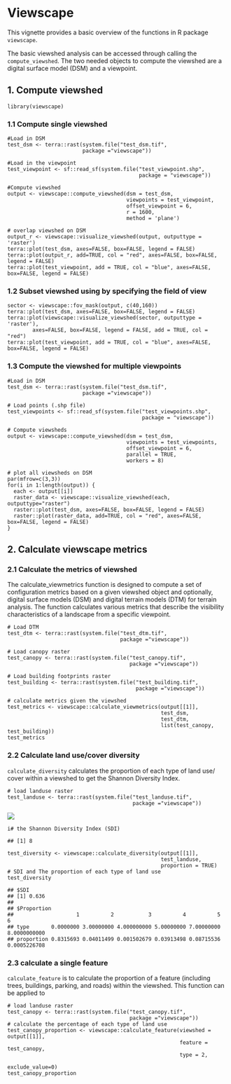 # Viewscape

This vignette provides a basic overview of the functions in R package
`viewscape`.

The basic viewshed analysis can be accessed through calling the
`compute_viewshed`. The two needed objects to compute the viewshed are a
digital surface model (DSM) and a viewpoint.

## 1. Compute viewshed

    library(viewscape)

### 1.1 Compute single viewshed

    #Load in DSM
    test_dsm <- terra::rast(system.file("test_dsm.tif", 
                            package ="viewscape"))

    #Load in the viewpoint
    test_viewpoint <- sf::read_sf(system.file("test_viewpoint.shp", 
                                              package = "viewscape"))

    #Compute viewshed
    output <- viewscape::compute_viewshed(dsm = test_dsm, 
                                          viewpoints = test_viewpoint, 
                                          offset_viewpoint = 6, 
                                          r = 1600,
                                          method = 'plane')

    # overlap viewshed on DSM
    output_r <- viewscape::visualize_viewshed(output, outputtype = 'raster')
    terra::plot(test_dsm, axes=FALSE, box=FALSE, legend = FALSE)
    terra::plot(output_r, add=TRUE, col = "red", axes=FALSE, box=FALSE, legend = FALSE)
    terra::plot(test_viewpoint, add = TRUE, col = "blue", axes=FALSE, box=FALSE, legend = FALSE)
    
### 1.2 Subset viewshed using by specifying the field of view
    sector <- viewscape::fov_mask(output, c(40,160))
    terra::plot(test_dsm, axes=FALSE, box=FALSE, legend = FALSE)
    terra::plot(viewscape::visualize_viewshed(sector, outputtype = 'raster'),
            axes=FALSE, box=FALSE, legend = FALSE, add = TRUE, col = "red")
    terra::plot(test_viewpoint, add = TRUE, col = "blue", axes=FALSE, box=FALSE, legend = FALSE)

### 1.3 Compute the viewshed for multiple viewpoints

    #Load in DSM
    test_dsm <- terra::rast(system.file("test_dsm.tif", 
                            package ="viewscape"))

    # Load points (.shp file)
    test_viewpoints <- sf::read_sf(system.file("test_viewpoints.shp", 
                                               package = "viewscape"))

    # Compute viewsheds
    output <- viewscape::compute_viewshed(dsm = test_dsm, 
                                          viewpoints = test_viewpoints, 
                                          offset_viewpoint = 6, 
                                          parallel = TRUE, 
                                          workers = 8)

    # plot all viewsheds on DSM
    par(mfrow=c(3,3))
    for(i in 1:length(output)) {
      each <- output[[i]]
      raster_data <- viewscape::visualize_viewshed(each, outputtype="raster")
      raster::plot(test_dsm, axes=FALSE, box=FALSE, legend = FALSE)
      raster::plot(raster_data, add=TRUE, col = "red", axes=FALSE, box=FALSE, legend = FALSE)
    }

## 2. Calculate viewscape metrics

### 2.1 Calculate the metrics of viewshed

The calculate_viewmetrics function is designed to compute a set of
configuration metrics based on a given viewshed object and optionally, digital surface
models (DSM) and digital terrain models (DTM) for terrain analysis.
The function calculates various metrics that describe the visibility characteristics
of a landscape from a specific viewpoint.

    # Load DTM
    test_dtm <- terra::rast(system.file("test_dtm.tif", 
                                        package ="viewscape"))

    # Load canopy raster
    test_canopy <- terra::rast(system.file("test_canopy.tif", 
                                           package ="viewscape"))

    # Load building footprints raster
    test_building <- terra::rast(system.file("test_building.tif", 
                                             package ="viewscape"))

    # calculate metrics given the viewshed
    test_metrics <- viewscape::calculate_viewmetrics(output[[1]], 
                                                     test_dsm, 
                                                     test_dtm, 
                                                     list(test_canopy, test_building))
    test_metrics

### 2.2 Calculate land use/cover diversity

`calculate_diversity` calculates the proportion of each type of land
use/ cover within a viewshed to get the Shannon Diversity Index.

    # load landuse raster
    test_landuse <- terra::rast(system.file("test_landuse.tif",
                                            package ="viewscape"))

![](/private/var/folders/8t/yvsjl1wd01z9y49tb6zbyszw0000gn/T/RtmpCIg1Uj/preview-ed46e4fdb6d.dir/viewscape_files/figure-markdown_strict/unnamed-chunk-10-1.png)

    i# the Shannon Diversity Index (SDI)

    ## [1] 8

    test_diversity <- viewscape::calculate_diversity(output[[1]],
                                                     test_landuse, 
                                                     proportion = TRUE)
    # SDI and The proportion of each type of land use
    test_diversity

    ## $SDI
    ## [1] 0.636
    ## 
    ## $Proportion
    ##                    1          2           3          4          5            6
    ## type       0.0000000 3.00000000 4.000000000 5.00000000 7.00000000 8.0000000000
    ## proportion 0.8315693 0.04011499 0.001502679 0.03913498 0.08715536 0.0005226708

### 2.3 calculate a single feature

`calculate_feature` is to calculate the proportion of a feature
(including trees, buildings, parking, and roads) within the viewshed.
This function can be applied to

    # load landuse raster
    test_canopy <- terra::rast(system.file("test_canopy.tif",
                                           package ="viewscape"))
    # calculate the percentage of each type of land use  
    test_canopy_proportion <- viewscape::calculate_feature(viewshed = output[[1]], 
                                                           feature = test_canopy,
                                                           type = 2,
                                                           exclude_value=0)
    test_canopy_proportion
